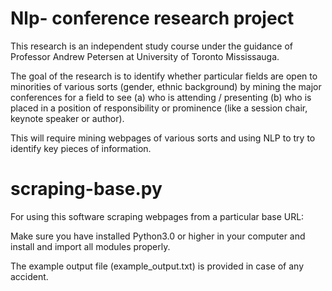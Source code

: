 # Nlp- conference research project
This research is an independent study course under the guidance of Professor Andrew Petersen at University of Toronto Mississauga.

The goal of the research is to identify whether particular fields are open to minorities of various sorts (gender, ethnic background) by mining the major conferences for a field to see
(a) who is attending / presenting 
(b) who is placed in a position of responsibility or prominence (like a session chair, keynote speaker or author). 

This will require mining webpages of various sorts and using NLP to try to identify key pieces of information.

# scraping-base.py
For using this software scraping webpages from a particular base URL:

Make sure you have installed Python3.0 or higher in your computer and install and import all modules properly.

The example output file (example_output.txt) is provided in case of any accident.
